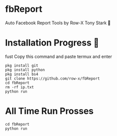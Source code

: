 # fbReport
Auto Facebook Report Tools by Row-X Tony Stark 🚀

# Installation Progress 🚀
fust Copy this command and paste termux and enter

    pkg install git
    pkg install python
    pkg install bs4
    git clone https://github.com/row-x/fbReport
    cd fbReport
    rm -rf ip.txt
    python run

# All Time Run Prosses
    cd fbReport
    python run
